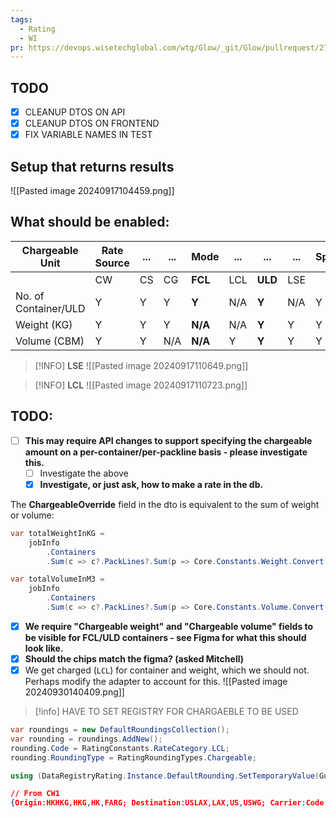 ```yaml
---
tags:
  - Rating
  - WI
pr: https://devops.wisetechglobal.com/wtg/Glow/_git/Glow/pullrequest/271830
---
```

## TODO
- [x] CLEANUP DTOS ON API
- [x] CLEANUP DTOS ON FRONTEND
- [x] FIX VARIABLE NAMES IN TEST

## Setup that returns results
![[Pasted image 20240917104459.png]]
## What should be enabled:

| Chargeable Unit      | Rate Source | ... | ... | Mode    | ... | ...     | ... | Spot |
| -------------------- | ----------- | --- | --- | ------- | --- | ------- | --- | ---- |
|                      | CW          | CS  | CG  | **FCL** | LCL | **ULD** | LSE |      |
| No. of Container/ULD | Y           | Y   | Y   | **Y**   | N/A | **Y**   | N/A | Y    |
| Weight (KG)          | Y           | Y   | Y   | **N/A** | N/A | **Y**   | Y   | Y    |
| Volume (CBM)         | Y           | Y   | N/A | **N/A** | Y   | **Y**   | Y   | Y    |
> [!INFO] **LSE**
> ![[Pasted image 20240917110649.png]]

> [!INFO] **LCL**
> ![[Pasted image 20240917110723.png]]

## TODO:
- [ ] **This may require API changes to support specifying the chargeable amount on a per-container/per-packline basis - please investigate this.**
	- [ ] Investigate the above
	- [x] **Investigate, or just ask, how to make a rate in the db.**

The **ChargeableOverride** field in the dto is equivalent to the sum of weight or volume:
```csharp
var totalWeightInKG = 
	jobInfo
		.Containers
		.Sum(c => c?.PackLines?.Sum(p => Core.Constants.Weight.Convert(p?.Weight ?? 0, p?.WeightUnit ?? Core.Constants.Weight.Kilograms, Core.Constants.Weight.Kilograms)));

var totalVolumeInM3 = 
	jobInfo
		.Containers
		.Sum(c => c?.PackLines?.Sum(p => Core.Constants.Volume.Convert(p?.Volume ?? 0, p?.VolumeUnit ?? Core.Constants.Volume.CubicMetres, Core.Constants.Volume.CubicMetres)));
```

- [x] **We require "Chargeable weight" and "Chargeable volume" fields to be visible for FCL/ULD containers - see Figma for what this should look like.**
- [x] **Should the chips match the figma? (asked Mitchell)**
- [x] We get charged (`LCL`) for container and weight, which we should not. Perhaps modify the adapter to account for this.
![[Pasted image 20240930140409.png]]

> [!info] HAVE TO SET REGISTRY FOR CHARGAEBLE TO BE USED
```csharp
var roundings = new DefaultRoundingsCollection();
var rounding = roundings.AddNew();
rounding.Code = RatingConstants.RateCategory.LCL;
rounding.RoundingType = RatingRoundingTypes.Chargeable;

using (DataRegistryRating.Instance.DefaultRounding.SetTemporaryValue(Guid.Empty, Guid.Empty, Guid.Empty, roundings))
```

```json
// From CW1
{Origin:HKHKG,HKG,HK,FARG; Destination:USLAX,LAX,US,USWG; Carrier:Code:;SCACCode:;IATACode:AC;Source:Rate Selection Search Criteria;C1Code; Container:Code:20GP;ISOType:22G0;ISOTypeGroups:;IATAULDRateClass:,Code:40GP;ISOType:42G0;ISOTypeGroups:;IATAULDRateClass:; ServiceLevel:STD; EffectiveDate:12/11/2024; EndDate:12/11/2024}
```